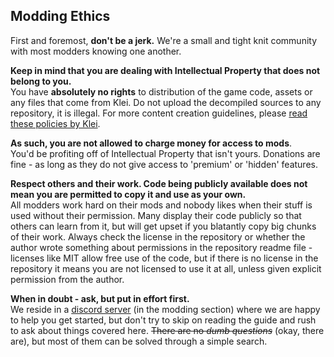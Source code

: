 ## Modding Ethics
First and foremost, **don't be a jerk.** We're a small and tight knit community with most modders knowing one another.  

**Keep in mind that you are dealing with Intellectual Property that does not belong to you.**  
You have **absolutely no rights** to distribution of the game code, assets or any files that come from Klei.  Do not upload the decompiled sources to any repository, it is illegal. For more content creation guidelines, please [read these policies by Klei](https://www.klei.com/mod-player-creation-policy).

**As such, you are not allowed to charge money for access to mods**.  
You'd be profiting off of Intellectual Property that isn't yours. Donations are fine - as long as they do not give access to 'premium' or 'hidden' features.

**Respect others and their work. Code being publicly available does not mean you are permitted to copy it and use as your own.**  
All modders work hard on their mods and nobody likes when their stuff is used without their permission. Many display their code publicly so that others can learn from it, but will get upset if you blatantly copy big chunks of their work. Always check the license in the repository or whether the author wrote something about permissions in the repository readme file - licenses like MIT allow free use of the code, but if there is no license in the repository it means you are not licensed to use it at all, unless given explicit permission from the author.

**When in doubt - ask, but put in effort first.**  
We reside in a [discord server](https://discord.gg/EBncbX2) (in the modding section) where we are happy to help you get started, but don't try to skip on reading the guide and rush to ask about things covered here. ~~There are no *dumb questions*~~ (okay, there are), but most of them can be solved through a simple search.
